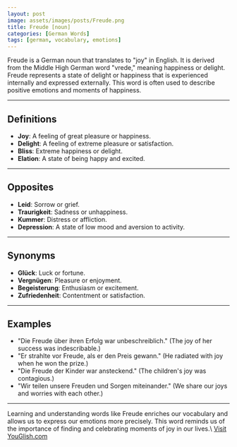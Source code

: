 ```yaml
---
layout: post
image: assets/images/posts/Freude.png
title: Freude [noun]
categories: [German Words]
tags: [german, vocabulary, emotions]
---
```


Freude is a German noun that translates to "joy" in English. It is derived from the Middle High German word "vrede," meaning happiness or delight. Freude represents a state of delight or happiness that is experienced internally and expressed externally. This word is often used to describe positive emotions and moments of happiness.

---

## Definitions

- **Joy**: A feeling of great pleasure or happiness.
- **Delight**: A feeling of extreme pleasure or satisfaction.
- **Bliss**: Extreme happiness or delight.
- **Elation**: A state of being happy and excited.

---

## Opposites

- **Leid**: Sorrow or grief.
- **Traurigkeit**: Sadness or unhappiness.
- **Kummer**: Distress or affliction.
- **Depression**: A state of low mood and aversion to activity.

---

## Synonyms

- **Glück**: Luck or fortune.
- **Vergnügen**: Pleasure or enjoyment.
- **Begeisterung**: Enthusiasm or excitement.
- **Zufriedenheit**: Contentment or satisfaction.

---

## Examples

- "Die Freude über ihren Erfolg war unbeschreiblich." (The joy of her success was indescribable.)
- "Er strahlte vor Freude, als er den Preis gewann." (He radiated with joy when he won the prize.)
- "Die Freude der Kinder war ansteckend." (The children's joy was contagious.)
- "Wir teilen unsere Freuden und Sorgen miteinander." (We share our joys and worries with each other.)

---

Learning and understanding words like Freude enriches our vocabulary and allows us to express our emotions more precisely. This word reminds us of the importance of finding and celebrating moments of joy in our lives.\ <a id="yg-widget-0" class="youglish-widget" data-query="Freude" data-lang="german" data-components="8412" data-auto-start="0" data-bkg-color="theme_light" data-title="How%20to%20pronounce%20Freude%20in%20German"  rel="nofollow" href="https://youglish.com">Visit YouGlish.com</a><script async src="https://youglish.com/public/emb/widget.js" charset="utf-8"></script>